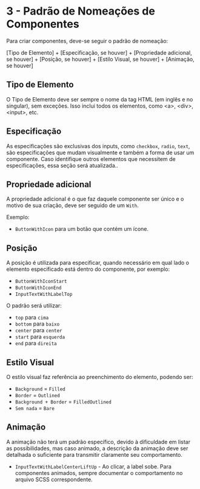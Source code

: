 # 3 - Padrão de Nomeações de Componentes

Para criar componentes, deve-se seguir o padrão de nomeação:

[Tipo de Elemento] + [Especificação, se houver] + [Propriedade adicional, se houver] + [Posição, se houver] +  [Estilo Visual, se houver] + [Animação, se houver]

## Tipo de Elemento

O Tipo de Elemento deve ser sempre o nome da tag HTML (em inglês e no singular), sem exceções. Isso inclui todos os elementos, como \<a\>, \<div\>, \<input\>, etc.

## Especificação

As especificações são exclusivas dos inputs, como `checkbox`, `radio`, `text`, são especificações que mudam visualmente e também a forma de usar um componente. Caso identifique outros elementos que necessitem de especificações, essa seção será atualizada..

## Propriedade adicional

A propriedade adicional é o que faz daquele componente ser único e o motivo de sua criação, deve ser seguido de um `With`.

Exemplo:

* `ButtonWithIcon` para um botão que contém um ícone.

## Posição

A posição é utilizada para especificar, quando necessário em qual lado o elemento especificado está dentro do componente, por exemplo:

* `ButtonWithIconStart`
* `ButtonWithIconEnd`
* `InputTextWithLabelTop`

O padrão será utilizar:

* `top` para `cima`
* `bottom` para `baixo`
* `center` para `center`
* `start` para `esquerda`
* `end` para `direita`

## Estilo Visual

O estilo visual faz referência ao preenchimento do elemento, podendo ser:

* `Background` = `Filled` 
* `Border` = `Outlined` 
* `Background + Border` = `FilledOutlined` 
* `Sem nada` = `Bare`

## Animação

A animação não terá um padrão específico, devido à dificuldade em listar as possibilidades, mas caso animado, a descrição da animação deve ser detalhada o suficiente para transmitir claramente seu comportamento.

* `InputTextWithLabelCenterLiftUp` - Ao clicar, a label sobe. Para componentes animados, sempre documentar o comportamento no arquivo SCSS correspondente.